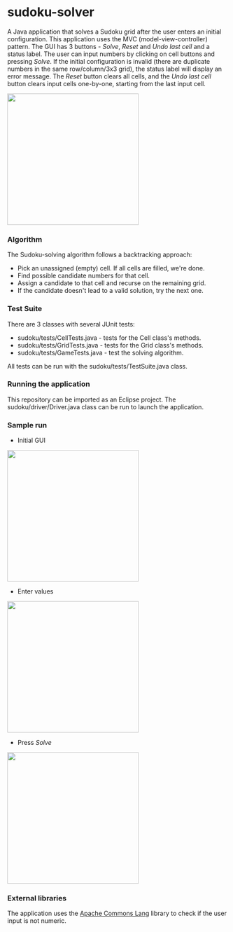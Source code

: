 # sudoku-solver

A Java application that solves a Sudoku grid after the user enters an initial configuration. This application uses the MVC (model-view-controller) pattern. The GUI has 3 buttons - *Solve*, *Reset* and *Undo last cell* and a status label. The user can input numbers by clicking on cell buttons and pressing *Solve*. If the initial configuration is invalid (there are duplicate numbers in the same row/column/3x3 grid), the status label will display an error message. The *Reset* button clears all cells, and the *Undo last cell* button clears input cells one-by-one, starting from the last input cell.

<img src="https://github.com/anchal-agrawal/sudoku-solver/blob/master/images/solved.png?raw=true" style="width:300px;height:300px">

### Algorithm

The Sudoku-solving algorithm follows a backtracking approach:

* Pick an unassigned (empty) cell. If all cells are filled, we're done.
* Find possible candidate numbers for that cell.
* Assign a candidate to that cell and recurse on the remaining grid.
* If the candidate doesn't lead to a valid solution, try the next one.

### Test Suite

There are 3 classes with several JUnit tests:

* sudoku/tests/CellTests.java - tests for the Cell class's methods.
* sudoku/tests/GridTests.java - tests for the Grid class's methods.
* sudoku/tests/GameTests.java - test the solving algorithm.

All tests can be run with the sudoku/tests/TestSuite.java class.

### Running the application

This repository can be imported as an Eclipse project. The sudoku/driver/Driver.java class can be run to launch the application.

### Sample run

* Initial GUI

<img src="https://github.com/anchal-agrawal/sudoku-solver/blob/master/images/start.png?raw=true" style="width:300px;height:300px">

* Enter values

<img src="https://github.com/anchal-agrawal/sudoku-solver/blob/master/images/input.png?raw=true" style="width:300px;height:300px">

* Press *Solve*

<img src="https://github.com/anchal-agrawal/sudoku-solver/blob/master/images/solved.png?raw=true" style="width:300px;height:300px">

### External libraries

The application uses the [Apache Commons Lang](http://commons.apache.org/proper/commons-lang/) library to check if the user input is not numeric.